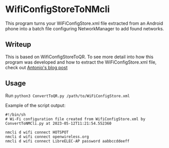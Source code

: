 # WifiConfigStoreToNMcli
This program turns your WiFiConfigStore.xml file extracted from an Android phone into a batch file configuring NetworkManager to add found networks.

## Writeup
This is based on WifiConfigStoreToQR. To see more detail into how this program was developed and how to extract the WiFiConfigStore.xml file, check out [Antonio's blog post](https://blog.antoniosolismz.com/?p=97)

## Usage
Run `python3 ConvertToQR.py /path/to/WiFiConfigStore.xml`

Example of the script output:

```
#!/bin/sh
# Wi-Fi configuration file created from WifiConfigStore.xml by ConvertToNMCli.py at 2023-05-12T11:21:54.552360

nmcli d wifi connect HOTSPOT
nmcli d wifi connect openwireless.org
nmcli d wifi connect LibreELEC-AP password aabbccddeeff
```
